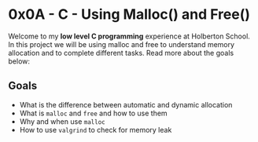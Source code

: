 # 0x0A - C - Using Malloc() and Free()

Welcome to my  **low level C programming** experience at Holberton School. In this project we will be using malloc and free to understand memory allocation and to complete different tasks. Read more about the goals below:


## Goals
-   What is the difference between automatic and dynamic allocation
-   What is  `malloc`  and  `free`  and how to use them
-   Why and when use  `malloc`
-   How to use  `valgrind`  to check for memory leak





